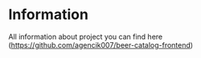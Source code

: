 # Information
All information about project you can find here (https://github.com/agencik007/beer-catalog-frontend)
